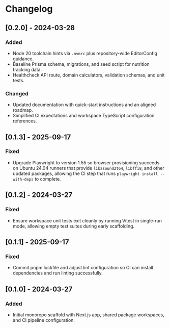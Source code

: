 # Changelog

## [0.2.0] - 2024-03-28

### Added
- Node 20 toolchain hints via `.nvmrc` plus repository-wide EditorConfig guidance.
- Baseline Prisma schema, migrations, and seed script for nutrition tracking data.
- Healthcheck API route, domain calculators, validation schemas, and unit tests.

### Changed
- Updated documentation with quick-start instructions and an aligned roadmap.
- Simplified CI expectations and workspace TypeScript configuration references.

## [0.1.3] - 2025-09-17

### Fixed
- Upgrade Playwright to version 1.55 so browser provisioning succeeds on
  Ubuntu 24.04 runners that provide `libasound2t64`, `libffi8`, and other
  updated packages, allowing the CI step that runs `playwright install
  --with-deps` to complete.

## [0.1.2] - 2024-03-27

### Fixed
- Ensure workspace unit tests exit cleanly by running Vitest in single-run mode,
  allowing empty test suites during early scaffolding.

## [0.1.1] - 2025-09-17

### Fixed
- Commit pnpm lockfile and adjust lint configuration so CI can install dependencies
  and run linting successfully.

## [0.1.0] - 2024-03-27

### Added
- Initial monorepo scaffold with Next.js app, shared package workspaces, and CI
  pipeline configuration.
